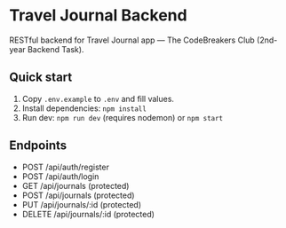 # Travel Journal Backend

RESTful backend for Travel Journal app — The CodeBreakers Club (2nd-year Backend Task).

## Quick start

1. Copy `.env.example` to `.env` and fill values.
2. Install dependencies: `npm install`
3. Run dev: `npm run dev` (requires nodemon) or `npm start`

## Endpoints

- POST /api/auth/register
- POST /api/auth/login
- GET /api/journals  (protected)
- POST /api/journals (protected)
- PUT /api/journals/:id (protected)
- DELETE /api/journals/:id (protected)
